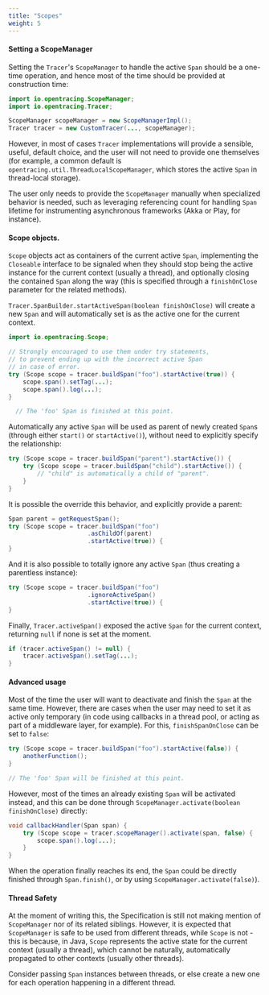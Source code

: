 ```yaml
---
title: "Scopes"
weight: 5
---
```


#### Setting a ScopeManager

Setting the `Tracer`'s `ScopeManager` to handle the active `Span` should be a one-time operation, and hence most of the time should be provided at construction time:

```java
import io.opentracing.ScopeManager;
import io.opentracing.Tracer;

ScopeManager scopeManager = new ScopeManagerImpl();
Tracer tracer = new CustomTracer(..., scopeManager);
```

However, in most of cases `Tracer` implementations will provide a sensible, useful, default choice, and the user will not need to provide one themselves (for example, a common default is `opentracing.util.ThreadLocalScopeManager`, which stores the active `Span` in thread-local storage).

The user only needs to provide the `ScopeManager` manually when specialized behavior is needed, such as leveraging referencing count for handling `Span` lifetime for instrumenting asynchronous frameworks (Akka or Play, for instance).

#### Scope objects.

`Scope` objects act as containers of the current active `Span`, implementing the `Closeable` interface to be signaled when they should stop being the active instance for the current context (usually a thread), and optionally closing the contained `Span` along the way (this is specified through a `finishOnClose` parameter for the related methods).

`Tracer.SpanBuilder.startActiveSpan(boolean finishOnClose)` will create a new `Span` and will automatically set is as the active one for the current context.

```java
import io.opentracing.Scope;

// Strongly encouraged to use them under try statements,
// to prevent ending up with the incorrect active Span
// in case of error.
try (Scope scope = tracer.buildSpan("foo").startActive(true)) {
    scope.span().setTag(...);
    scope.span().log(...);
}

  // The 'foo' Span is finished at this point.
```

Automatically any active `Span` will be used as parent of newly created `Span`s (through either `start()` or `startActive()`), without need to explicitly specify the relationship:

```java
try (Scope scope = tracer.buildSpan("parent").startActive()) {
    try (Scope scope = tracer.buildSpan("child").startActive()) {
        // "child" is automatically a child of "parent".
    }
}
```

It is possible the override this behavior, and explicitly provide a parent:

```java
Span parent = getRequestSpan();
try (Scope scope = tracer.buildSpan("foo")
                      .asChildOf(parent)
                      .startActive(true)) {
}
```

And it is also possible to totally ignore any active `Span` (thus creating a parentless instance):

```java
try (Scope scope = tracer.buildSpan("foo")
                      .ignoreActiveSpan()
                      .startActive(true)) {
}
```

Finally, `Tracer.activeSpan()` exposed the active `Span` for the current context, returning `null` if none is set at the moment.

```java
if (tracer.activeSpan() != null) {
    tracer.activeSpan().setTag(...);
}
```

#### Advanced usage

Most of the time the user will want to deactivate and finish the `Span` at the same time. However, there are cases when the user may need to set it as active only temporary (in code using callbacks in a thread pool, or acting as part of a middleware layer, for example). For this, `finishSpanOnClose` can be set to `false`:

```java
try (Scope scope = tracer.buildSpan("foo").startActive(false)) {
    anotherFunction();
}

// The 'foo' Span will be finished at this point.
```

However, most of the times an already existing `Span` will be activated instead, and this can be done through `ScopeManager.activate(boolean finishOnClose)` directly:

```java
void callbackHandler(Span span) {
    try (Scope scope = tracer.scopeManager().activate(span, false) {
        scope.span().log(...);
    }
}
```

When the operation finally reaches its end, the `Span` could be directly finished through `Span.finish()`, or by using `ScopeManager.activate(false)`).

#### Thread Safety

At the moment of writing this, the Specification is still not making mention of `ScopeManager` nor of its related siblings. However, it is expected that `ScopeManager` is safe to be used from different threads, while `Scope` is not - this is because, in Java, `Scope` represents the active state for the current context (usually a thread), which cannot be naturally, automatically propagated to other contexts (usually other threads).

Consider passing `Span` instances between threads, or else create a new one for each operation happening in a different thread.
